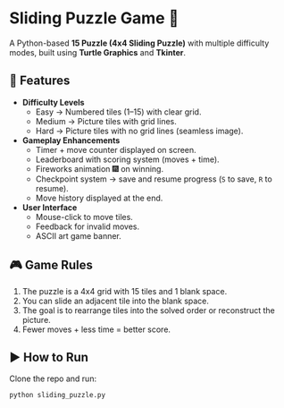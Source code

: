 # Sliding Puzzle Game 🧩  

A Python-based **15 Puzzle (4x4 Sliding Puzzle)** with multiple difficulty modes, built using **Turtle Graphics** and **Tkinter**.  

## 📌 Features  
- **Difficulty Levels**  
  - Easy → Numbered tiles (1–15) with clear grid.  
  - Medium → Picture tiles with grid lines.  
  - Hard → Picture tiles with no grid lines (seamless image).  
- **Gameplay Enhancements**  
  - Timer + move counter displayed on screen.  
  - Leaderboard with scoring system (moves + time).  
  - Fireworks animation 🎆 on winning.  
  - Checkpoint system → save and resume progress (`S` to save, `R` to resume).  
  - Move history displayed at the end.  
- **User Interface**  
  - Mouse-click to move tiles.  
  - Feedback for invalid moves.  
  - ASCII art game banner.  

## 🎮 Game Rules  
1. The puzzle is a 4x4 grid with 15 tiles and 1 blank space.  
2. You can slide an adjacent tile into the blank space.  
3. The goal is to rearrange tiles into the solved order or reconstruct the picture.  
4. Fewer moves + less time = better score.  

## ▶️ How to Run  
Clone the repo and run:  
```bash
python sliding_puzzle.py
